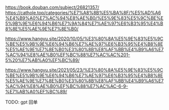 https://book.douban.com/subject/26821357/
https://cathole.top/categories/%E7%A8%8B%E5%BA%8F/%E5%AD%A6%E4%B9%A0%E7%AC%94%E8%AE%B0/%E5%9E%83%E5%9C%BE%E5%9B%9E%E6%94%B6%E7%9A%84%E7%AE%97%E6%B3%95%E4%B8%8E%E5%AE%9E%E7%8E%B0/

https://www.hangyu.site/2020/10/05/%E3%80%8A%E5%9E%83%E5%9C%BE%E5%9B%9E%E6%94%B6%E7%AE%97%E6%B3%95%E4%B8%8E%E5%AE%9E%E7%8E%B0%E3%80%8B%E8%AF%BB%E4%B9%A6%E7%AC%94%E8%AE%B0%EF%BC%88%E7%AC%AC%201-5%20%E7%AB%A0%EF%BC%89/

https://www.hangyu.site/2021/05/23/%E3%80%8A%E5%9E%83%E5%9C%BE%E5%9B%9E%E6%94%B6%E7%AE%97%E6%B3%95%E4%B8%8E%E5%AE%9E%E7%8E%B0%E3%80%8B%E8%AF%BB%E4%B9%A6%E7%AC%94%E8%AE%B0%EF%BC%88%E7%AC%AC-6-9-%E7%AB%A0%EF%BC%89/

TODO:
gpt 回单
